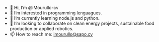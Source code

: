 - 👋 Hi, I’m @iMourullo-cv
- 👀 I’m interested in programming lenguagues.
- 🌱 I’m currently learning node.js and python.
- 💞️ I’m looking to collaborate on clean energy projects, sustainable food production or applied robotics.
- 📫 How to reach me: imourullo@sapo.cv

<!---
iMourullo-cv/iMourullo-cv is a ✨ special ✨ repository because its `README.md` (this file) appears on your GitHub profile.
You can click the Preview link to take a look at your changes.
--->
